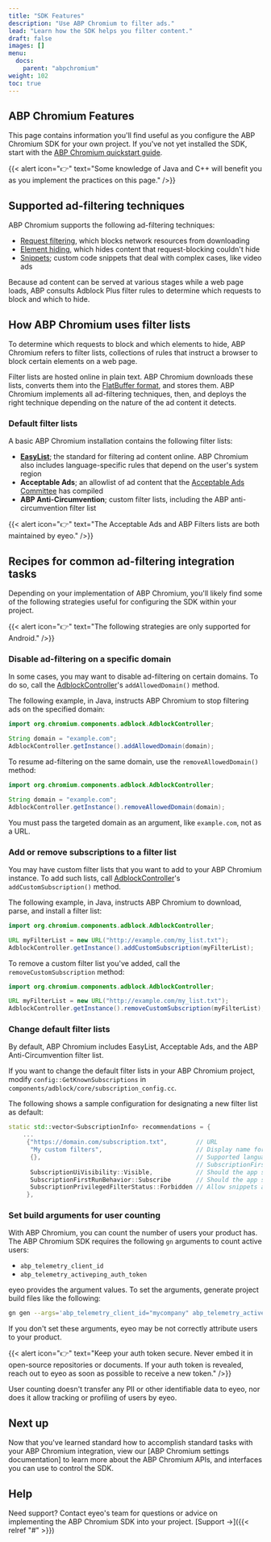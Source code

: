 ```yaml
---
title: "SDK Features"
description: "Use ABP Chromium to filter ads."
lead: "Learn how the SDK helps you filter content."
draft: false
images: []
menu:
  docs:
    parent: "abpchromium"
weight: 102
toc: true
---
```


## ABP Chromium Features

This page contains information you'll find useful as you configure the ABP Chromium SDK for your own project. If you've not yet installed the SDK, start with the [ABP Chromium quickstart guide](/docs/abpchromium/quickstart).

{{< alert icon="👉" text="Some knowledge of Java and C++ will benefit you as you implement the practices on this page." />}}

## Supported ad-filtering techniques

ABP Chromium supports the following ad-filtering techniques:

- [Request filtering](#), which blocks network resources from downloading
- [Element hiding](#), which hides content that request-blocking couldn't hide
- [Snippets](#); custom code snippets that deal with complex cases, like video ads

Because ad content can be served at various stages while a web page loads, ABP consults Adblock Plus filter rules to determine which requests to block and which to hide.

## How ABP Chromium uses filter lists

To determine which requests to block and which elements to hide, ABP Chromium refers to filter lists, collections of rules that instruct a browser to block certain elements on a web page.

Filter lists are hosted online in plain text. ABP Chromium downloads these lists, converts them into the [FlatBuffer format](https://google.github.io/flatbuffers/), and stores them. ABP Chromium implements all ad-filtering techniques, then, and deploys the right technique depending on the nature of the ad content it detects.

### Default filter lists

A basic ABP Chromium installation contains the following filter lists:

- [**EasyList**](https://easylist.to/); the standard for filtering ad content online. ABP Chromium also includes language-specific rules that depend on the user's system region
- **Acceptable Ads**; an allowlist of ad content that the [Acceptable Ads Committee](https://acceptableads.com/) has compiled
- **ABP Anti-Circumvention**; custom filter lists, including the ABP anti-circumvention filter list

{{< alert icon="👉" text="The Acceptable Ads and ABP Filters lists are both maintained by eyeo." />}}

## Recipes for common ad-filtering integration tasks

Depending on your implementation of ABP Chromium, you'll likely find some of the following strategies useful for configuring the SDK within your project.

{{< alert icon="👉" text="The following strategies are only supported for Android." />}}


### Disable ad-filtering on a specific domain

In some cases, you may want to disable ad-filtering on certain domains. To do so, call the [AdblockController](https://gitlab.com/eyeo/adblockplus/abpchromium/-/blob/eyeo-103-dev/chrome/android/java/src/org/chromium/chrome/browser/adblock/AdblockController.java)'s `addAllowedDomain()` method.

The following example, in Java, instructs ABP Chromium to stop filtering ads on the specified domain:

```java
import org.chromium.components.adblock.AdblockController;

String domain = "example.com";
AdblockController.getInstance().addAllowedDomain(domain);
```

To resume ad-filtering on the same domain, use the `removeAllowedDomain()` method:

```java
import org.chromium.components.adblock.AdblockController;

String domain = "example.com";
AdblockController.getInstance().removeAllowedDomain(domain);
```

You must pass the targeted domain as an argument, like `example.com`, not as a URL.

### Add or remove subscriptions to a filter list

You may have custom filter lists that you want to add to your ABP Chromium instance. To add such lists, call [AdblockController](https://gitlab.com/eyeo/adblockplus/abpchromium/-/blob/eyeo-103-dev/chrome/android/java/src/org/chromium/chrome/browser/adblock/AdblockController.java)'s `addCustomSubscription()` method.

The following example, in Java, instructs ABP Chromium to download, parse, and install a filter list:

```java
import org.chromium.components.adblock.AdblockController;

URL myFilterList = new URL("http://example.com/my_list.txt");
AdblockController.getInstance().addCustomSubscription(myFilterList);
```

To remove a custom filter list you've added, call the `removeCustomSubscription` method:

```java
import org.chromium.components.adblock.AdblockController;

URL myFilterList = new URL("http://example.com/my_list.txt");
AdblockController.getInstance().removeCustomSubscription(myFilterList);
```

### Change default filter lists

By default, ABP Chromium includes EasyList, Acceptable Ads, and the ABP Anti-Circumvention filter list.

If you want to change the default filter lists in your ABP Chromium project, modify `config::GetKnownSubscriptions` in `components/adblock/core/subscription_config.cc`.

The following shows a sample configuration for designating a new filter list as default:

```cpp
static std::vector<SubscriptionInfo> recommendations = {
    ...
     {"https://domain.com/subscription.txt",        // URL
      "My custom filters",                          // Display name for settings
      {},                                           // Supported languages list, considered for
                                                    // SubscriptionFirstRunBehavior::SubscribeIfLocaleMatch
      SubscriptionUiVisibility::Visible,            // Should the app show a subscription in the settings
      SubscriptionFirstRunBehavior::Subscribe       // Should the app subscribe on first run
      SubscriptionPrivilegedFilterStatus::Forbidden // Allow snippets and header filters or not
     },
```

### Set build arguments for user counting

With ABP Chromium, you can count the number of users your product has. The ABP Chromium SDK requires the following `gn` arguments to count active users:

* `abp_telemetry_client_id`
* `abp_telemetry_activeping_auth_token`

eyeo provides the argument values. To set the arguments, generate project build files like the following:

```sh
gn gen --args='abp_telemetry_client_id="mycompany" abp_telemetry_activeping_auth_token="peyJhbGciOiJIUzI1NiIsInR5cCI6IkpXVCJ9" ...' ...
```

If you don't set these arguments, eyeo may be not correctly attribute users to your product.

{{< alert icon="👉" text="Keep your auth token secure. Never embed it in open-source repositories or documents. If your auth token is revealed, reach out to eyeo as soon as possible to receive a new token." />}}

User counting doesn't transfer any PII or other identifiable data to eyeo, nor does it allow tracking or profiling of users by eyeo.

## Next up

Now that you've learned standard how to accomplish standard tasks with your ABP Chromium integration, view our [ABP Chromium settings documentation] to learn more about the ABP Chromium APIs, and interfaces you can use to control the SDK.

## Help

Need support?  Contact eyeo's team for questions or advice on implementing the ABP Chromium SDK into your project. [Support →]({{< relref "#" >}})
